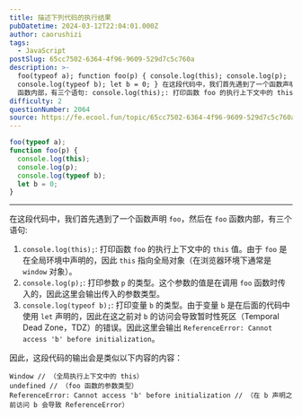 ```yaml
---
title: 描述下列代码的执行结果
pubDatetime: 2024-03-12T22:04:01.000Z
author: caorushizi
tags:
  - JavaScript
postSlug: 65cc7502-6364-4f96-9609-529d7c5c760a
description: >-
  foo(typeof a); function foo(p) { console.log(this); console.log(p);
  console.log(typeof b); let b = 0; } 在这段代码中，我们首先遇到了一个函数声明 foo，然后在 foo
  函数内部，有三个语句: console.log(this);: 打印函数 foo 的执行上下文中的 this 值。由于 foo
difficulty: 2
questionNumber: 2064
source: https://fe.ecool.fun/topic/65cc7502-6364-4f96-9609-529d7c5c760a
---
```


```js
foo(typeof a);
function foo(p) {
  console.log(this);
  console.log(p);
  console.log(typeof b);
  let b = 0;
}
```

---

在这段代码中，我们首先遇到了一个函数声明 `foo`，然后在 `foo` 函数内部，有三个语句:

1. `console.log(this);`: 打印函数 `foo` 的执行上下文中的 `this` 值。由于 `foo` 是在全局环境中声明的，因此 `this` 指向全局对象（在浏览器环境下通常是 `window` 对象）。
2. `console.log(p);`: 打印参数 `p` 的类型。这个参数的值是在调用 `foo` 函数时传入的，因此这里会输出传入的参数类型。
3. `console.log(typeof b);`: 打印变量 `b` 的类型。由于变量 `b` 是在后面的代码中使用 `let` 声明的，因此在这之前对 `b` 的访问会导致暂时性死区（Temporal Dead Zone，TDZ）的错误。因此这里会输出 `ReferenceError: Cannot access 'b' before initialization`。

因此，这段代码的输出会是类似以下内容的内容：

```
Window // （全局执行上下文中的 this）
undefined // （foo 函数的参数类型）
ReferenceError: Cannot access 'b' before initialization // （在 b 声明之前访问 b 会导致 ReferenceError）
```

